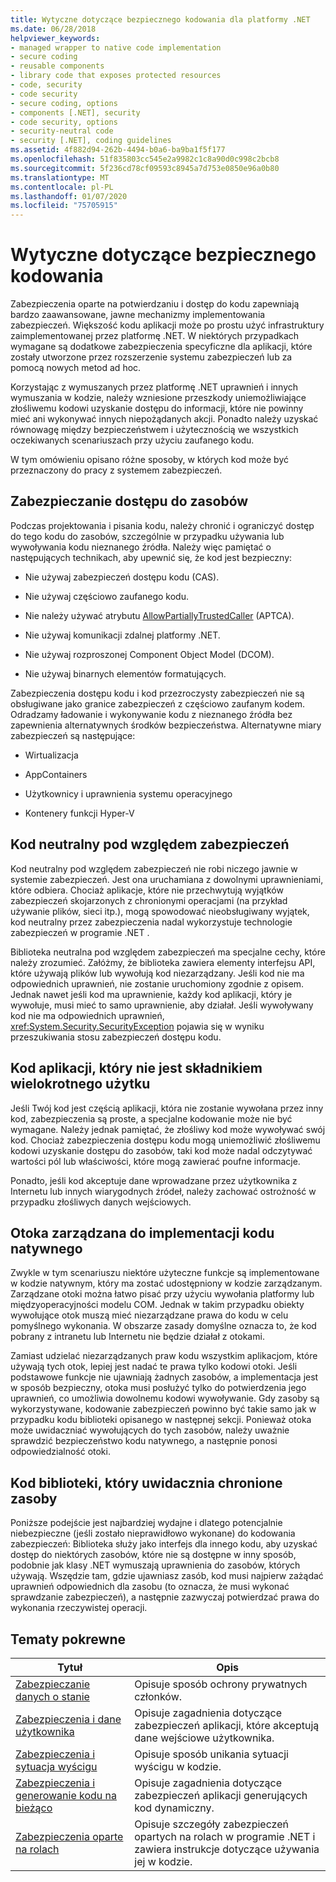 ```yaml
---
title: Wytyczne dotyczące bezpiecznego kodowania dla platformy .NET
ms.date: 06/28/2018
helpviewer_keywords:
- managed wrapper to native code implementation
- secure coding
- reusable components
- library code that exposes protected resources
- code, security
- code security
- secure coding, options
- components [.NET], security
- code security, options
- security-neutral code
- security [.NET], coding guidelines
ms.assetid: 4f882d94-262b-4494-b0a6-ba9ba1f5f177
ms.openlocfilehash: 51f835803cc545e2a9982c1c8a90d0c998c2bcb8
ms.sourcegitcommit: 5f236cd78cf09593c8945a7d753e0850e96a0b80
ms.translationtype: MT
ms.contentlocale: pl-PL
ms.lasthandoff: 01/07/2020
ms.locfileid: "75705915"
---
```

# <a name="secure-coding-guidelines"></a>Wytyczne dotyczące bezpiecznego kodowania

Zabezpieczenia oparte na potwierdzaniu i dostęp do kodu zapewniają bardzo zaawansowane, jawne mechanizmy implementowania zabezpieczeń. Większość kodu aplikacji może po prostu użyć infrastruktury zaimplementowanej przez platformę .NET. W niektórych przypadkach wymagane są dodatkowe zabezpieczenia specyficzne dla aplikacji, które zostały utworzone przez rozszerzenie systemu zabezpieczeń lub za pomocą nowych metod ad hoc.

Korzystając z wymuszanych przez platformę .NET uprawnień i innych wymuszania w kodzie, należy wzniesione przeszkody uniemożliwiające złośliwemu kodowi uzyskanie dostępu do informacji, które nie powinny mieć ani wykonywać innych niepożądanych akcji. Ponadto należy uzyskać równowagę między bezpieczeństwem i użytecznością we wszystkich oczekiwanych scenariuszach przy użyciu zaufanego kodu.

W tym omówieniu opisano różne sposoby, w których kod może być przeznaczony do pracy z systemem zabezpieczeń.

## <a name="securing-resource-access"></a>Zabezpieczanie dostępu do zasobów

Podczas projektowania i pisania kodu, należy chronić i ograniczyć dostęp do tego kodu do zasobów, szczególnie w przypadku używania lub wywoływania kodu nieznanego źródła. Należy więc pamiętać o następujących technikach, aby upewnić się, że kod jest bezpieczny:

- Nie używaj zabezpieczeń dostępu kodu (CAS).

- Nie używaj częściowo zaufanego kodu.

- Nie należy używać atrybutu [AllowPartiallyTrustedCaller](xref:System.Security.AllowPartiallyTrustedCallersAttribute) (APTCA).

- Nie używaj komunikacji zdalnej platformy .NET.

- Nie używaj rozproszonej Component Object Model (DCOM).

- Nie używaj binarnych elementów formatujących.

Zabezpieczenia dostępu kodu i kod przezroczysty zabezpieczeń nie są obsługiwane jako granice zabezpieczeń z częściowo zaufanym kodem. Odradzamy ładowanie i wykonywanie kodu z nieznanego źródła bez zapewnienia alternatywnych środków bezpieczeństwa. Alternatywne miary zabezpieczeń są następujące:

- Wirtualizacja

- AppContainers

- Użytkownicy i uprawnienia systemu operacyjnego

- Kontenery funkcji Hyper-V

## <a name="security-neutral-code"></a>Kod neutralny pod względem zabezpieczeń

Kod neutralny pod względem zabezpieczeń nie robi niczego jawnie w systemie zabezpieczeń. Jest ona uruchamiana z dowolnymi uprawnieniami, które odbiera. Chociaż aplikacje, które nie przechwytują wyjątków zabezpieczeń skojarzonych z chronionymi operacjami (na przykład używanie plików, sieci itp.), mogą spowodować nieobsługiwany wyjątek, kod neutralny przez zabezpieczenia nadal wykorzystuje technologie zabezpieczeń w programie .NET .

Biblioteka neutralna pod względem zabezpieczeń ma specjalne cechy, które należy zrozumieć. Załóżmy, że biblioteka zawiera elementy interfejsu API, które używają plików lub wywołują kod niezarządzany. Jeśli kod nie ma odpowiednich uprawnień, nie zostanie uruchomiony zgodnie z opisem. Jednak nawet jeśli kod ma uprawnienie, każdy kod aplikacji, który je wywołuje, musi mieć to samo uprawnienie, aby działał. Jeśli wywoływany kod nie ma odpowiednich uprawnień, <xref:System.Security.SecurityException> pojawia się w wyniku przeszukiwania stosu zabezpieczeń dostępu kodu.

## <a name="application-code-that-isnt-a-reusable-component"></a>Kod aplikacji, który nie jest składnikiem wielokrotnego użytku

Jeśli Twój kod jest częścią aplikacji, która nie zostanie wywołana przez inny kod, zabezpieczenia są proste, a specjalne kodowanie może nie być wymagane. Należy jednak pamiętać, że złośliwy kod może wywoływać swój kod. Chociaż zabezpieczenia dostępu kodu mogą uniemożliwić złośliwemu kodowi uzyskanie dostępu do zasobów, taki kod może nadal odczytywać wartości pól lub właściwości, które mogą zawierać poufne informacje.

Ponadto, jeśli kod akceptuje dane wprowadzane przez użytkownika z Internetu lub innych wiarygodnych źródeł, należy zachować ostrożność w przypadku złośliwych danych wejściowych.

## <a name="managed-wrapper-to-native-code-implementation"></a>Otoka zarządzana do implementacji kodu natywnego

Zwykle w tym scenariuszu niektóre użyteczne funkcje są implementowane w kodzie natywnym, który ma zostać udostępniony w kodzie zarządzanym. Zarządzane otoki można łatwo pisać przy użyciu wywołania platformy lub międzyoperacyjności modelu COM. Jednak w takim przypadku obiekty wywołujące otok muszą mieć niezarządzane prawa do kodu w celu pomyślnego wykonania. W obszarze zasady domyślne oznacza to, że kod pobrany z intranetu lub Internetu nie będzie działał z otokami.

Zamiast udzielać niezarządzanych praw kodu wszystkim aplikacjom, które używają tych otok, lepiej jest nadać te prawa tylko kodowi otoki. Jeśli podstawowe funkcje nie ujawniają żadnych zasobów, a implementacja jest w sposób bezpieczny, otoka musi posłużyć tylko do potwierdzenia jego uprawnień, co umożliwia dowolnemu kodowi wywoływanie. Gdy zasoby są wykorzystywane, kodowanie zabezpieczeń powinno być takie samo jak w przypadku kodu biblioteki opisanego w następnej sekcji. Ponieważ otoka może uwidaczniać wywołujących do tych zasobów, należy uważnie sprawdzić bezpieczeństwo kodu natywnego, a następnie ponosi odpowiedzialność otoki.

## <a name="library-code-that-exposes-protected-resources"></a>Kod biblioteki, który uwidacznia chronione zasoby

Poniższe podejście jest najbardziej wydajne i dlatego potencjalnie niebezpieczne (jeśli zostało nieprawidłowo wykonane) do kodowania zabezpieczeń: Biblioteka służy jako interfejs dla innego kodu, aby uzyskać dostęp do niektórych zasobów, które nie są dostępne w inny sposób, podobnie jak klasy .NET wymuszają uprawnienia do zasobów, których używają. Wszędzie tam, gdzie ujawniasz zasób, kod musi najpierw zażądać uprawnień odpowiednich dla zasobu (to oznacza, że musi wykonać sprawdzanie zabezpieczeń), a następnie zazwyczaj potwierdzać prawa do wykonania rzeczywistej operacji.

## <a name="related-topics"></a>Tematy pokrewne

|Tytuł|Opis|
|-----------|-----------------|
|[Zabezpieczanie danych o stanie](securing-state-data.md)|Opisuje sposób ochrony prywatnych członków.|
|[Zabezpieczenia i dane użytkownika](security-and-user-input.md)|Opisuje zagadnienia dotyczące zabezpieczeń aplikacji, które akceptują dane wejściowe użytkownika.|
|[Zabezpieczenia i sytuacja wyścigu](security-and-race-conditions.md)|Opisuje sposób unikania sytuacji wyścigu w kodzie.|
|[Zabezpieczenia i generowanie kodu na bieżąco](security-and-on-the-fly-code-generation.md)|Opisuje zagadnienia dotyczące zabezpieczeń aplikacji generujących kod dynamiczny.|
|[Zabezpieczenia oparte na rolach](role-based-security.md)|Opisuje szczegóły zabezpieczeń opartych na rolach w programie .NET i zawiera instrukcje dotyczące używania jej w kodzie.|
